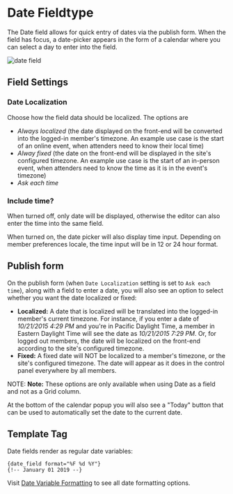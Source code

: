<!--
    This source file is part of the open source project
    ExpressionEngine User Guide (https://github.com/ExpressionEngine/ExpressionEngine-User-Guide)

    @link      https://expressionengine.com/
    @copyright Copyright (c) 2003-2020, Packet Tide, LLC (https://packettide.com)
    @license   https://expressionengine.com/license Licensed under Apache License, Version 2.0
-->

# Date Fieldtype

The Date field allows for quick entry of dates via the publish form. When the field has focus, a date-picker appears in the form of a calendar where you can select a day to enter into the field.

![date field](/_images/field_date.png)

## Field Settings

### Date Localization

Choose how the field data should be localized. The options are
- _Always localized_ (the date displayed on the front-end will be converted into the logged-in member's timezone. An example use case is the start of an online event, when attenders need to know their local time)
- _Alway fixed_ (the date on the front-end will be displayed in the site's configured timezone. An example use case is the start of an in-person event, when attenders need to know the time as it is in the event's timezone)
- _Ask each time_

### Include time?
When turned off, only date will be displayed, otherwise the editor can also enter the time into the same field.

When turned on, the date picker will also display time input. Depending on member preferences locale, the time input will be in 12 or 24 hour format.

## Publish form

On the publish form (when `Date Localization` setting is set to `Ask each time`), along with a field to enter a date, you will also see an option to select whether you want the date localized or fixed:

- **Localized:** A date that is localized will be translated into the logged-in member's current timezone. For instance, if you enter a date of _10/21/2015 4:29 PM_ and you're in Pacific Daylight Time, a member in Eastern Daylight Time will see the date as _10/21/2015 7:29 PM_. Or, for logged out members, the date will be localized on the front-end according to the site's configured timezone.
- **Fixed:** A fixed date will NOT be localized to a member's timezone, or the site's configured timezone. The date will appear as it does in the control panel everywhere by all members.

NOTE: **Note:** These options are only available when using Date as a field and not as a Grid column.

At the bottom of the calendar popup you will also see a "Today" button that can be used to automatically set the date to the current date.

## Template Tag

Date fields render as regular date variables:

    {date_field format="%F %d %Y"}
    {!-- January 01 2019 --}

Visit [Date Variable Formatting](templates/date-variable-formatting.md) to see all date formatting options.
